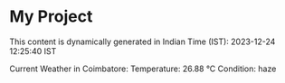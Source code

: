 # My Project

This content is dynamically generated in Indian Time (IST): 2023-12-24 12:25:40 IST


Current Weather in Coimbatore:
Temperature: 26.88 °C
Condition: haze
